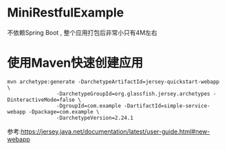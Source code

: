 # MiniRestfulExample

不依赖Spring Boot , 整个应用打包后非常小只有4M左右

# 使用Maven快速创建应用

```
mvn archetype:generate -DarchetypeArtifactId=jersey-quickstart-webapp \
                -DarchetypeGroupId=org.glassfish.jersey.archetypes -DinteractiveMode=false \
                -DgroupId=com.example -DartifactId=simple-service-webapp -Dpackage=com.example \
                -DarchetypeVersion=2.24.1
```
参考:https://jersey.java.net/documentation/latest/user-guide.html#new-webapp

